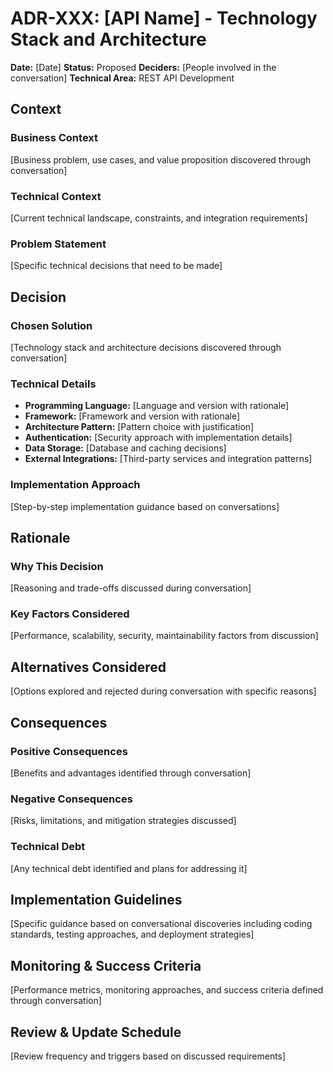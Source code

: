 # ADR-XXX: [API Name] - Technology Stack and Architecture

**Date:** [Date]
**Status:** Proposed
**Deciders:** [People involved in the conversation]
**Technical Area:** REST API Development

## Context

### Business Context
[Business problem, use cases, and value proposition discovered through conversation]

### Technical Context
[Current technical landscape, constraints, and integration requirements]

### Problem Statement
[Specific technical decisions that need to be made]

## Decision

### Chosen Solution
[Technology stack and architecture decisions discovered through conversation]

### Technical Details
- **Programming Language:** [Language and version with rationale]
- **Framework:** [Framework and version with rationale]
- **Architecture Pattern:** [Pattern choice with justification]
- **Authentication:** [Security approach with implementation details]
- **Data Storage:** [Database and caching decisions]
- **External Integrations:** [Third-party services and integration patterns]

### Implementation Approach
[Step-by-step implementation guidance based on conversations]

## Rationale

### Why This Decision
[Reasoning and trade-offs discussed during conversation]

### Key Factors Considered
[Performance, scalability, security, maintainability factors from discussion]

## Alternatives Considered

[Options explored and rejected during conversation with specific reasons]

## Consequences

### Positive Consequences
[Benefits and advantages identified through conversation]

### Negative Consequences
[Risks, limitations, and mitigation strategies discussed]

### Technical Debt
[Any technical debt identified and plans for addressing it]

## Implementation Guidelines

[Specific guidance based on conversational discoveries including coding standards, testing approaches, and deployment strategies]

## Monitoring & Success Criteria

[Performance metrics, monitoring approaches, and success criteria defined through conversation]

## Review & Update Schedule

[Review frequency and triggers based on discussed requirements]
